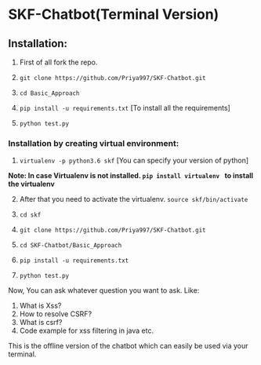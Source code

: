 # SKF-Chatbot(Terminal Version)

## Installation:
  1. First of all fork the repo.
  
  2. ``` git clone https://github.com/Priya997/SKF-Chatbot.git ```
  
  3. ``` cd Basic_Approach ```
  
  4. ``` pip install -u requirements.txt ``` [To install all the requirements]

  5. ``` python test.py ```


### Installation by creating virtual environment:

  1. ``` virtualenv -p python3.6 skf ``` [You can specify your version of python]
  
  **Note: In case Virtualenv is not installed. ```pip install virtualenv ``` to install the virtualenv**
  
  2. After that you need to activate the virtualenv.
     ``` source skf/bin/activate ```
  
  3. ``` cd skf ```
  
  4. ``` git clone https://github.com/Priya997/SKF-Chatbot.git ```
  
  5. ``` cd SKF-Chatbot/Basic_Approach ```
  
  6. ``` pip install -u requirements.txt ```
  
  7. ``` python test.py ```
  
Now, You can ask whatever question you want to ask. Like:
  1. What is Xss?
  2. How to resolve CSRF?
  3. What is csrf?
  4. Code example for xss filtering in java etc.
  
This is the offline version of the chatbot which can easily be used via your terminal. 
